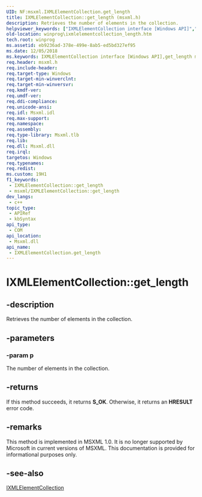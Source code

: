 ```yaml
---
UID: NF:msxml.IXMLElementCollection.get_length
title: IXMLElementCollection::get_length (msxml.h)
description: Retrieves the number of elements in the collection.
helpviewer_keywords: ["IXMLElementCollection interface [Windows API]","get_length method","IXMLElementCollection.get_length","IXMLElementCollection::get_length","get_length","get_length method [Windows API]","get_length method [Windows API]","IXMLElementCollection interface","msxml/IXMLElementCollection::get_length","winprog.ixmlelementcollection_length"]
old-location: winprog\ixmlelementcollection_length.htm
tech.root: winprog
ms.assetid: eb9236ad-378e-499e-8ab5-ed5bd327ef95
ms.date: 12/05/2018
ms.keywords: IXMLElementCollection interface [Windows API],get_length method, IXMLElementCollection.get_length, IXMLElementCollection::get_length, get_length, get_length method [Windows API], get_length method [Windows API],IXMLElementCollection interface, msxml/IXMLElementCollection::get_length, winprog.ixmlelementcollection_length
req.header: msxml.h
req.include-header: 
req.target-type: Windows
req.target-min-winverclnt: 
req.target-min-winversvr: 
req.kmdf-ver: 
req.umdf-ver: 
req.ddi-compliance: 
req.unicode-ansi: 
req.idl: Msxml.idl
req.max-support: 
req.namespace: 
req.assembly: 
req.type-library: Msxml.tlb
req.lib: 
req.dll: Msxml.dll
req.irql: 
targetos: Windows
req.typenames: 
req.redist: 
ms.custom: 19H1
f1_keywords:
 - IXMLElementCollection::get_length
 - msxml/IXMLElementCollection::get_length
dev_langs:
 - c++
topic_type:
 - APIRef
 - kbSyntax
api_type:
 - COM
api_location:
 - Msxml.dll
api_name:
 - IXMLElementCollection.get_length
---
```


# IXMLElementCollection::get_length


## -description

Retrieves the number of elements in the collection.

## -parameters

### -param p

The number of elements in the collection.

## -returns

If this method succeeds, it returns <b>S_OK</b>. Otherwise, it returns an <b>HRESULT</b> error code.

## -remarks

This method is implemented in MSXML 1.0. It is no longer supported by Microsoft in current versions of MSXML. This documentation is provided for informational purposes only.

## -see-also

<a href="/windows/desktop/api/msxml/nn-msxml-ixmlelementcollection">IXMLElementCollection</a>
